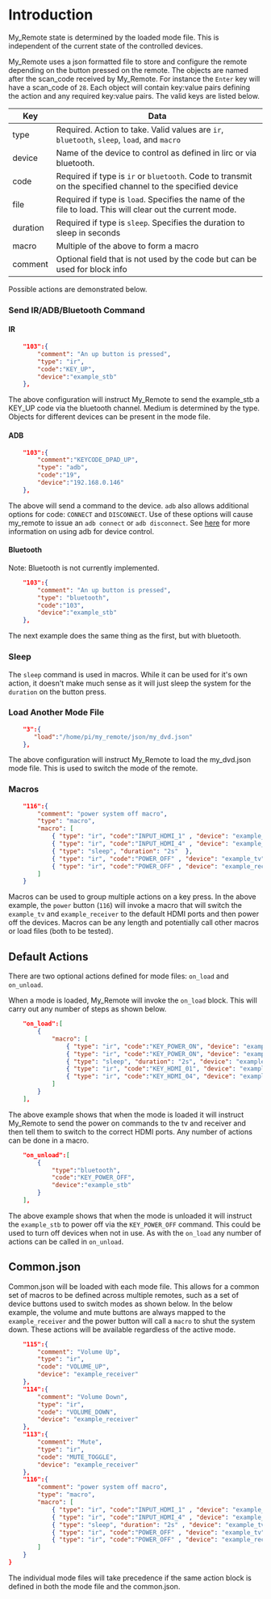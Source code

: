 # Introduction

My_Remote state is determined by the loaded mode file.  This is independent of the current state of the controlled devices.

My_Remote uses a json formatted file to store and configure the remote depending on the button pressed on the remote.  The objects are named after the scan_code received by My_Remote.  For instance the `Enter` key will have a scan_code of `28`.  Each object will contain key:value pairs defining the action and any required key:value pairs.  The valid keys are listed below.

| Key      | Data                                                                                                       |
| -------- | ---------------------------------------------------------------------------------------------------------- |
| type     | Required.  Action to take.  Valid values are `ir`, `bluetooth`, `sleep`, `load`, and `macro`               |
| device   | Name of the device to control as defined in lirc or via bluetooth.                                         |
| code     | Required if type is `ir` or `bluetooth`. Code to transmit on the specified channel to the specified device |
| file     | Required if type is `load`.  Specifies the name of the file to load. This will clear out the current mode. |
| duration | Required if type is `sleep`.  Specifies the duration to sleep in seconds                                   |
| macro    | Multiple of the above to form a macro                                                                      |
| comment  | Optional field that is not used by the code but can be used for block info                                 |

Possible actions are demonstrated below.

### Send IR/ADB/Bluetooth Command

#### IR

```json
    "103":{
        "comment": "An up button is pressed",
        "type": "ir",
        "code":"KEY_UP",
        "device":"example_stb"
    },
```

The above configuration will instruct My_Remote to send the example_stb a KEY_UP code via the bluetooth channel.  Medium is determined by the type.  Objects for different devices can be present in the mode file.

#### ADB

```json
    "103":{
        "comment":"KEYCODE_DPAD_UP",
        "type": "adb",
        "code":"19",
        "device":"192.168.0.146"
    },
```

The above will send a command to the device.  `adb` also allows additional options for code: `CONNECT` and `DISCONNECT`.  Use of these options will cause my_remote to issue an `adb connect` or `adb disconnect`.  See [here](nvidia_adb.md) for more information on using adb for device control.

#### Bluetooth

Note: Bluetooth is not currently implemented.

```json
    "103":{
        "comment": "An up button is pressed",
        "type": "bluetooth",
        "code":"103",
        "device":"example_stb"
    },
```

The next example does the same thing as the first, but with bluetooth.

### Sleep
The `sleep` command is used in macros.  While it can be used for it's own action, it doesn't make much sense as it will just sleep the system for the `duration` on the button press.

### Load Another Mode File

```json
    "3":{
       "load":"/home/pi/my_remote/json/my_dvd.json"
    },
```
The above configuration will instruct My_Remote to load the my_dvd.json mode file.  This is used to switch the mode of the remote.

### Macros
``` json
    "116":{
        "comment": "power system off macro",
        "type": "macro",
        "macro": [
            { "type": "ir", "code":"INPUT_HDMI_1" , "device": "example_tv" },
            { "type": "ir", "code":"INPUT_HDMI_4" , "device": "example_receiver" },
            { "type": "sleep", "duration": "2s"  },
            { "type": "ir", "code":"POWER_OFF" , "device": "example_tv" },
            { "type": "ir", "code":"POWER_OFF" , "device": "example_receiver" }
        ]
    }
```

Macros can be used to group multiple actions on a key press.  In the above example, the `power` button (`116`) will invoke a macro that will switch the `example_tv` and `example_receiver` to the default HDMI ports and then power off the devices.  Macros can be any length and potentially call other macros or load files (both to be tested).

## Default Actions

There are two optional actions defined for mode files: `on_load` and `on_unload`.

When a mode is loaded, My_Remote will invoke the `on_load` block.  This will carry out any number of steps as shown below.
``` json
    "on_load":[
        {
            "macro": [
                { "type": "ir", "code":"KEY_POWER_ON", "device": "example_tv" },
                { "type": "ir", "code":"KEY_POWER_ON", "device": "example_receiver"},
                { "type": "sleep", "duration": "2s", "device": "example_tv" },
                { "type": "ir", "code":"KEY_HDMI_01", "device": "example_tv" },
                { "type": "ir", "code":"KEY_HDMI_04", "device": "example_receiver" }
            ]
        }
    ],
```
The above example shows that when the mode is loaded it will instruct My_Remote to send the power on commands to the tv and receiver and then tell them to switch to the correct HDMI ports.  Any number of actions can be done in a macro.

``` json
    "on_unload":[
        {
            "type":"bluetooth",
            "code":"KEY_POWER_OFF",
            "device":"example_stb"
        }
    ],
```
The above example shows that when the mode is unloaded it will instruct the `example_stb` to power off via the `KEY_POWER_OFF` command.  This could be used to turn off devices when not in use.  As with the `on_load` any number of actions can be called in `on_unload`.

## Common.json

Common.json will be loaded with each mode file.  This allows for a common set of macros to be defined across multiple remotes, such as a set of device buttons used to switch modes as shown below.  In the below example, the volume and mute buttons are always mapped to the `example_receiver` and the power button will call a `macro` to shut the system down.  These actions will be available regardless of the active mode.

``` json
    "115":{
        "comment": "Volume Up",
        "type": "ir",
        "code": "VOLUME_UP",
        "device": "example_receiver"
    },
    "114":{
        "comment": "Volume Down",
        "type": "ir",
        "code": "VOLUME_DOWN",
        "device": "example_receiver"
    },
    "113":{
        "comment": "Mute",
        "type": "ir",
        "code": "MUTE_TOGGLE",
        "device": "example_receiver"
    },
    "116":{
        "comment": "power system off macro",
        "type": "macro",
        "macro": [
            { "type": "ir", "code":"INPUT_HDMI_1" , "device": "example_tv" },
            { "type": "ir", "code":"INPUT_HDMI_4" , "device": "example_receiver" },
            { "type": "sleep", "duration": "2s" , "device": "example_tv" },
            { "type": "ir", "code":"POWER_OFF" , "device": "example_tv" },
            { "type": "ir", "code":"POWER_OFF" , "device": "example_receiver" }
        ]
    }
}
```

The individual mode files will take precedence if the same action block is defined in both the mode file and the common.json.
